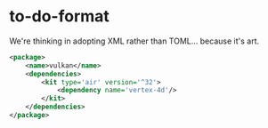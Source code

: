 # to-do-format

We're thinking in adopting XML rather than TOML... because it's art.

```xml
<package>
    <name>vulkan</name>
    <dependencies>
        <kit type='air' version='^32'>
            <dependency name='vertex-4d'/>
        </kit>
    </dependencies>
</package>
```
